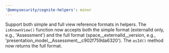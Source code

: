 ```yaml
---
'@omnysecurity/cognite-helpers': minor
---
```


Support both simple and full view reference formats in helpers. The `isKnownView()` function now accepts both the simple format (externalId only, e.g., 'Assessment') and the full format (space__externalId__version, e.g., 'presentation_model__Assessment__c902f759da6320'). The `asId()` method now returns the full format.
